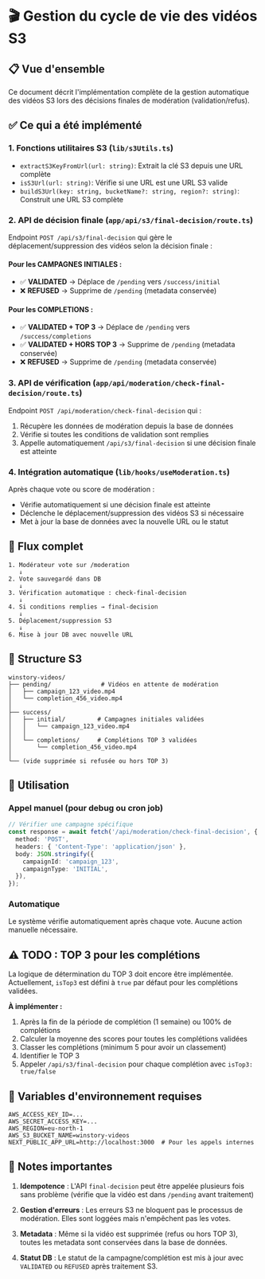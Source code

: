 # 🎬 Gestion du cycle de vie des vidéos S3

## 📋 Vue d'ensemble

Ce document décrit l'implémentation complète de la gestion automatique des vidéos S3 lors des décisions finales de modération (validation/refus).

## ✅ Ce qui a été implémenté

### 1. **Fonctions utilitaires S3** (`lib/s3Utils.ts`)

- `extractS3KeyFromUrl(url: string)`: Extrait la clé S3 depuis une URL complète
- `isS3Url(url: string)`: Vérifie si une URL est une URL S3 valide
- `buildS3Url(key: string, bucketName?: string, region?: string)`: Construit une URL S3 complète

### 2. **API de décision finale** (`app/api/s3/final-decision/route.ts`)

Endpoint `POST /api/s3/final-decision` qui gère le déplacement/suppression des vidéos selon la décision finale :

#### Pour les **CAMPAGNES INITIALES** :
- ✅ **VALIDATED** → Déplace de `/pending` vers `/success/initial`
- ❌ **REFUSED** → Supprime de `/pending` (metadata conservée)

#### Pour les **COMPLETIONS** :
- ✅ **VALIDATED + TOP 3** → Déplace de `/pending` vers `/success/completions`
- ✅ **VALIDATED + HORS TOP 3** → Supprime de `/pending` (metadata conservée)
- ❌ **REFUSED** → Supprime de `/pending` (metadata conservée)

### 3. **API de vérification** (`app/api/moderation/check-final-decision/route.ts`)

Endpoint `POST /api/moderation/check-final-decision` qui :
1. Récupère les données de modération depuis la base de données
2. Vérifie si toutes les conditions de validation sont remplies
3. Appelle automatiquement `/api/s3/final-decision` si une décision finale est atteinte

### 4. **Intégration automatique** (`lib/hooks/useModeration.ts`)

Après chaque vote ou score de modération :
- Vérifie automatiquement si une décision finale est atteinte
- Déclenche le déplacement/suppression des vidéos S3 si nécessaire
- Met à jour la base de données avec la nouvelle URL ou le statut

## 🔄 Flux complet

```
1. Modérateur vote sur /moderation
   ↓
2. Vote sauvegardé dans DB
   ↓
3. Vérification automatique : check-final-decision
   ↓
4. Si conditions remplies → final-decision
   ↓
5. Déplacement/suppression S3
   ↓
6. Mise à jour DB avec nouvelle URL
```

## 📁 Structure S3

```
winstory-videos/
├── pending/              # Vidéos en attente de modération
│   ├── campaign_123_video.mp4
│   └── completion_456_video.mp4
│
├── success/
│   ├── initial/         # Campagnes initiales validées
│   │   └── campaign_123_video.mp4
│   │
│   └── completions/     # Complétions TOP 3 validées
│       └── completion_456_video.mp4
│
└── (vide supprimée si refusée ou hors TOP 3)
```

## 🔧 Utilisation

### Appel manuel (pour debug ou cron job)

```typescript
// Vérifier une campagne spécifique
const response = await fetch('/api/moderation/check-final-decision', {
  method: 'POST',
  headers: { 'Content-Type': 'application/json' },
  body: JSON.stringify({
    campaignId: 'campaign_123',
    campaignType: 'INITIAL',
  }),
});
```

### Automatique

Le système vérifie automatiquement après chaque vote. Aucune action manuelle nécessaire.

## ⚠️ TODO : TOP 3 pour les complétions

La logique de détermination du TOP 3 doit encore être implémentée. Actuellement, `isTop3` est défini à `true` par défaut pour les complétions validées.

**À implémenter :**
1. Après la fin de la période de complétion (1 semaine) ou 100% de complétions
2. Calculer la moyenne des scores pour toutes les complétions validées
3. Classer les complétions (minimum 5 pour avoir un classement)
4. Identifier le TOP 3
5. Appeler `/api/s3/final-decision` pour chaque complétion avec `isTop3: true/false`

## 🔐 Variables d'environnement requises

```env
AWS_ACCESS_KEY_ID=...
AWS_SECRET_ACCESS_KEY=...
AWS_REGION=eu-north-1
AWS_S3_BUCKET_NAME=winstory-videos
NEXT_PUBLIC_APP_URL=http://localhost:3000  # Pour les appels internes
```

## 📝 Notes importantes

1. **Idempotence** : L'API `final-decision` peut être appelée plusieurs fois sans problème (vérifie que la vidéo est dans `/pending` avant traitement)

2. **Gestion d'erreurs** : Les erreurs S3 ne bloquent pas le processus de modération. Elles sont loggées mais n'empêchent pas les votes.

3. **Metadata** : Même si la vidéo est supprimée (refus ou hors TOP 3), toutes les metadata sont conservées dans la base de données.

4. **Statut DB** : Le statut de la campagne/complétion est mis à jour avec `VALIDATED` ou `REFUSED` après traitement S3.

